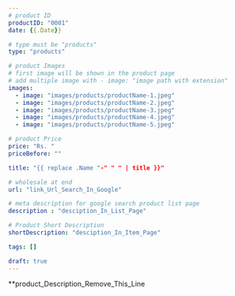 ```yaml
---
# product ID
productID: "0001"
date: {{.Date}}

# type must be "products"
type: "products"

# product Images
# first image will be shown in the product page
# add multiple image with - image: "image path with extension"
images:
  - image: "images/products/productName-1.jpeg"
  - image: "images/products/productName-2.jpeg"
  - image: "images/products/productName-3.jpeg"
  - image: "images/products/productName-4.jpeg"
  - image: "images/products/productName-5.jpeg"

# product Price
price: "Rs. "
priceBefore: ""

title: "{{ replace .Name "-" " " | title }}"

# wholesale at end 
url: "link_Url_Search_In_Google"

# meta description for google search product list page
description : "desciption_In_List_Page"

# Product Short Description
shortDescription: "desciption_In_Item_Page"

tags: []

draft: true
---
```

**product_Description_Remove_This_Line

